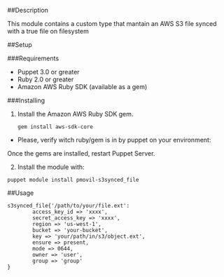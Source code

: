 ##Description

This module contains a custom type that mantain an AWS S3 file synced with a true file on filesystem

##Setup

###Requirements

* Puppet 3.0 or greater
* Ruby 2.0 or greater
* Amazon AWS Ruby SDK (available as a gem)

###Installing

1. Install the Amazon AWS Ruby SDK gem.

      `gem install aws-sdk-core`

  * Please, verify witch ruby/gem is in by puppet on your environment:

  Once the gems are installed, restart Puppet Server.
  
2. Install the module with:

~~~
puppet module install pmovil-s3synced_file
~~~

##Usage

~~~
s3synced_file{'/path/to/your/file.ext':
        access_key_id => 'xxxx',
        secret_access_key => 'xxxx',
        region => 'us-west-1',
        bucket => 'your-bucket',
        key => 'your/path/in/s3/object.ext',
        ensure => present,
        mode => 0644,
        owner => 'user',
        group => 'group'
}
~~~
